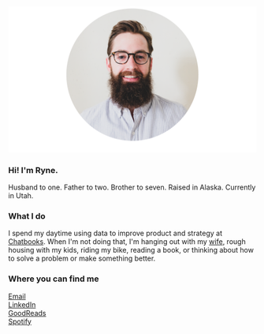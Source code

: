 ![Ryne Headshot](images/ryne-website-pic.png)
### Hi! I'm Ryne.

Husband to one. Father to two. Brother to seven. Raised in Alaska. Currently in Utah.

### What I do  
I spend my daytime using data to improve product and strategy at [Chatbooks](http://chatbooks.com/). When I'm not doing that, I'm hanging out with my [wife](https://alexisbelliston.com/), rough housing with my kids, riding my bike, reading a book, or thinking about how to solve a problem or make something better.  

### Where you can find me  
[Email](mailto:hrbelliston@gmail.com)  
[LinkedIn](https://www.linkedin.com/in/rynebelliston/)  
[GoodReads](https://www.goodreads.com/ryneb)  
[Spotify](https://open.spotify.com/user/harrybelli)

